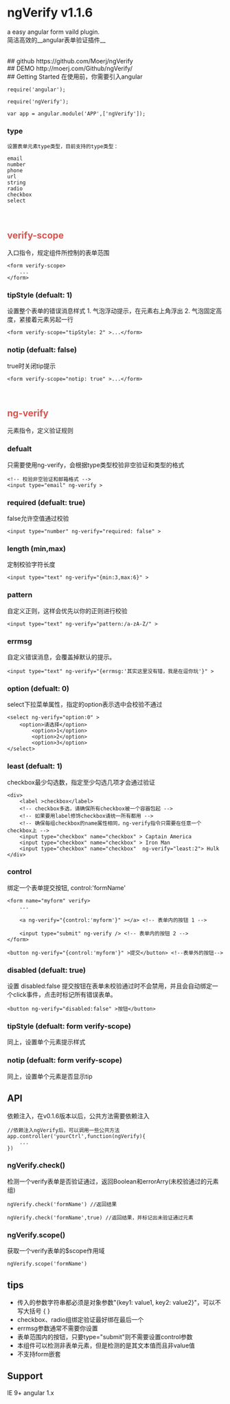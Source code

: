 # ngVerify v1.1.6

a easy angular form vaild plugin.  
简洁高效的__angular表单验证插件__


<br>
## github
https://github.com/Moerj/ngVerify

<br>
## DEMO
http://moerj.com/Github/ngVerify/

<br>
## Getting Started
在使用前，你需要引入angular

	require('angular');

	require('ngVerify');

	var app = angular.module('APP',['ngVerify']);

### type
	设置表单元素type类型，目前支持的type类型：

	email
	number
	phone
	url
	string
	radio
	checkbox
	select


<br>
<h2 style="color:#d9534f">verify-scope</h2>
入口指令，规定组件所控制的表单范围

	<form verify-scope>
		...
  	</form>

### tipStyle (defualt: 1)
设置整个表单的错误消息样式
	1. 气泡浮动提示，在元素右上角浮出
	2. 气泡固定高度，紧接着元素另起一行

	<form verify-scope="tipStyle: 2" >...</form>

### notip (defualt: false)
true时关闭tip提示

	<form verify-scope="notip: true" >...</form>



<br>
<h2 style="color:#d9534f">ng-verify</h2>
元素指令，定义验证规则

### defualt
只需要使用ng-verify，会根据type类型校验非空验证和类型的格式

	<!-- 校验非空验证和邮箱格式 -->
	<input type="email" ng-verify >

### required (defualt: true)
false允许空值通过校验

	<input type="number" ng-verify="required: false" >

### length (min,max)
定制校验字符长度

	<input type="text" ng-verify="{min:3,max:6}" >

### pattern
自定义正则，这样会优先以你的正则进行校验

	<input type="text" ng-verify="pattern:/a-zA-Z/" >

### errmsg
自定义错误消息，会覆盖掉默认的提示。

	<input type="text" ng-verify="{errmsg:'其实这里没有错，我是在逗你玩'}" >


### option (defualt: 0)
select下拉菜单属性，指定的option表示选中会校验不通过

	<select ng-verify="option:0" >
		<option>请选择</option>
    		<option>1</option>
    		<option>2</option>
    		<option>3</option>
	</select>

### least (defualt: 1)
checkbox最少勾选数，指定至少勾选几项才会通过验证

	<div>
		<label >checkbox</label>
		<!-- checkbox多选，请确保所有checkbox被一个容器包起 -->
		<!-- 如果要用label修饰checkbox请统一所有都用 -->
		<!-- 确保每组checkbox的name属性相同，ng-verify指令只需要在任意一个checkbox上 -->
		<input type="checkbox" name="checkbox" > Captain America
		<input type="checkbox" name="checkbox" > Iron Man
		<input type="checkbox" name="checkbox"  ng-verify="least:2"> Hulk
	</div>

### control
绑定一个表单提交按钮, control:'formName'

	<form name="myform" verify>
		...

		<a ng-verify="{control:'myform'}" ></a> <!-- 表单内的按钮 1 -->

		<input type="submit" ng-verify /> <!-- 表单内的按钮 2 -->
	</form>

	<button ng-verify="{control:'myform'}" >提交</button> <!--表单外的按钮-->


### disabled (defualt: true)
设置 disabled:false 提交按钮在表单未校验通过时不会禁用，并且会自动绑定一个click事件，点击时标记所有错误表单。

	<button ng-verify="disabled:false" >按钮</button>

### tipStyle (defualt: form verify-scope)
同上，设置单个元素提示样式

### notip (defualt: form verify-scope)
同上，设置单个元素是否显示tip


## API
依赖注入，在v0.1.6版本以后，公共方法需要依赖注入

	//依赖注入ngVerify后，可以调用一些公共方法
	app.controller('yourCtrl',function(ngVerify){
		...
	})

### ngVerify.check()
检测一个verify表单是否验证通过，返回Boolean和errorArry(未校验通过的元素组)

	ngVerify.check('formName') //返回结果

	ngVerify.check('formName',true) //返回结果，并标记出未验证通过元素

### ngVerify.scope()
获取一个verify表单的$scope作用域

	ngVerify.scope('formName')


## tips
- 传入的参数字符串都必须是对象参数"{key1: value1, key2: value2}"，可以不写大括号 { }
- checkbox、radio组绑定验证最好绑在最后一个
- errmsg参数通常不需要你设置
- 表单范围内的按钮，只要type="submit"则不需要设置control参数
- 本组件可以检测非表单元素，但是检测的是其文本值而且非value值
- 不支持form嵌套

## Support
IE 9+
angular 1.x
